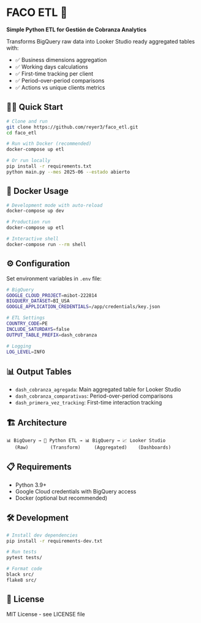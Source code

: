# FACO ETL 🚀

**Simple Python ETL for Gestión de Cobranza Analytics**

Transforms BigQuery raw data into Looker Studio ready aggregated tables with:
- ✅ Business dimensions aggregation
- ✅ Working days calculations
- ✅ First-time tracking per client
- ✅ Period-over-period comparisons
- ✅ Actions vs unique clients metrics

## 🏃‍♂️ Quick Start

```bash
# Clone and run
git clone https://github.com/reyer3/faco_etl.git
cd faco_etl

# Run with Docker (recommended)
docker-compose up etl

# Or run locally
pip install -r requirements.txt
python main.py --mes 2025-06 --estado abierto
```

## 🐳 Docker Usage

```bash
# Development mode with auto-reload
docker-compose up dev

# Production run
docker-compose up etl

# Interactive shell
docker-compose run --rm shell
```

## ⚙️ Configuration

Set environment variables in `.env` file:

```bash
# BigQuery
GOOGLE_CLOUD_PROJECT=mibot-222814
BIGQUERY_DATASET=BI_USA
GOOGLE_APPLICATION_CREDENTIALS=/app/credentials/key.json

# ETL Settings
COUNTRY_CODE=PE
INCLUDE_SATURDAYS=false
OUTPUT_TABLE_PREFIX=dash_cobranza

# Logging
LOG_LEVEL=INFO
```

## 📊 Output Tables

- `dash_cobranza_agregada`: Main aggregated table for Looker Studio
- `dash_cobranza_comparativas`: Period-over-period comparisons
- `dash_primera_vez_tracking`: First-time interaction tracking

## 🏗️ Architecture

```
📊 BigQuery → 🐍 Python ETL → 📊 BigQuery → 📈 Looker Studio
   (Raw)        (Transform)     (Aggregated)    (Dashboards)
```

## 📋 Requirements

- Python 3.9+
- Google Cloud credentials with BigQuery access
- Docker (optional but recommended)

## 🛠️ Development

```bash
# Install dev dependencies
pip install -r requirements-dev.txt

# Run tests
pytest tests/

# Format code
black src/
flake8 src/
```

## 📄 License

MIT License - see LICENSE file
